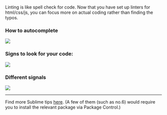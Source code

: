 Linting is like spell check for code. Now that you have set up linters for html/css/js, you can focus more on actual coding rather than finding the typos.

### How to autocomplete

![](http://cl.ly/3I0T3a2S3i2x/autocomplete.gif)

### Signs to look for your code:

![](http://cl.ly/3k1n2B1m3f3h/Screen%20Shot%202016-02-25%20at%205.14.04%20PM.png)

### Different signals

![](http://cl.ly/16281U2f2h22/Screen%20Shot%202016-02-25%20at%205.21.10%20PM.png)

---

Find more Sublime tips [here](https://blog.generalassemb.ly/sublime-text-3-tips-tricks-shortcuts/). (A few of them (such as no.6) would require you to install the relevant package via Package Control.)